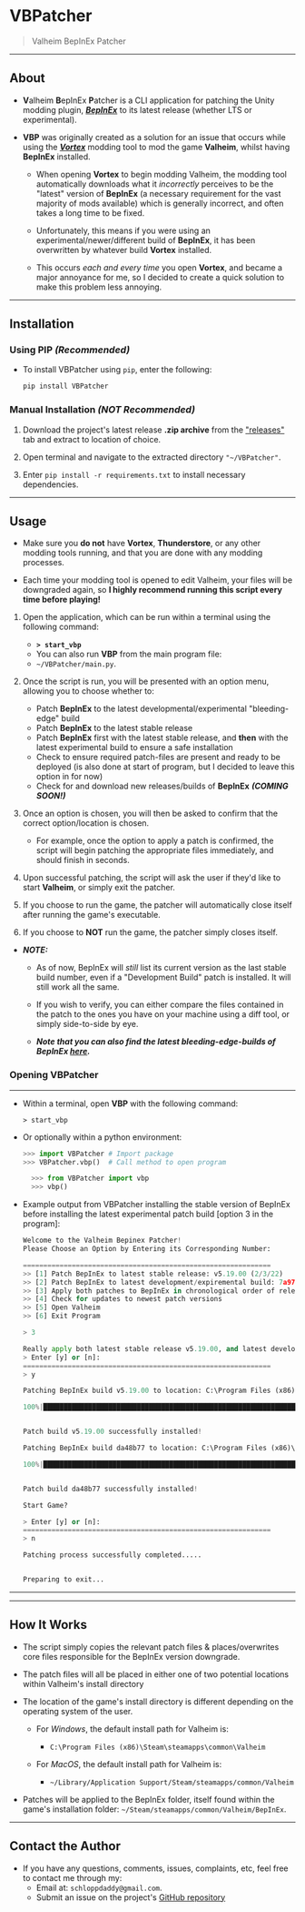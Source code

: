 # VBPatcher

> Valheim BepInEx Patcher

---

## About

- **V**alheim **B**epInEx **P**atcher is a CLI application for patching the Unity modding plugin, [_**BepInEx**_](https://github.com/BepInEx/BepInEx) to its latest release (whether LTS or experimental).

- **VBP** was originally created as a solution for an issue that occurs while using the [**_Vortex_**](https://) modding tool to mod the game **Valheim**, whilst having **BepInEx** installed.

  - When opening **Vortex** to begin modding Valheim, the modding tool automatically downloads what it _incorrectly_ perceives to be the "latest" version of **BepInEx** (a necessary requirement for the vast majority of mods available) which is generally incorrect, and often takes a long time to be fixed.

  - Unfortunately, this means if you were using an experimental/newer/different build of **BepInEx**, it has been overwritten by whatever build **Vortex** installed.

  - This occurs _each and every time_ you open **Vortex**, and became a major annoyance for me, so I decided to create a quick solution to make this problem less annoying.

---

## Installation

### Using PIP _(Recommended)_

- To install VBPatcher using `pip`, enter the following:

  ```python
  pip install VBPatcher
  ```

### Manual Installation _(**NOT** Recommended)_

1. Download the project's latest release **.zip archive** from the ["releases"](https://github.com/schlopp96/VBPatcher/releases) tab and extract to location of choice.

2. Open terminal and navigate to the extracted directory `"~/VBPatcher"`.

3. Enter `pip install -r requirements.txt` to install necessary dependencies.

---

## Usage

- Make sure you **do not** have **Vortex**, **Thunderstore**, or any other modding tools running, and that you are done with any modding processes.

- Each time your modding tool is opened to edit Valheim, your files will be downgraded again, so **I highly recommend running this script every time before playing!**

1. Open the application, which can be run within a terminal using the following command:

   - **`> start_vbp`**
   - You can also run **VBP** from the main program file:
   - `~/VBPatcher/main.py`.

2. Once the script is run, you will be presented with an option menu, allowing you to choose whether to:

   - Patch **BepInEx** to the latest developmental/experimental "bleeding-edge" build
   - Patch **BepInEx** to the latest stable release
   - Patch **BepInEx** first with the latest stable release, and **then** with the latest experimental build to ensure a safe installation
   - Check to ensure required patch-files are present and ready to be deployed (is also done at start of program, but I decided to leave this option in for now)
   - Check for and download new releases/builds of **BepInEx** _**(COMING SOON!)**_

3. Once an option is chosen, you will then be asked to confirm that the correct option/location is chosen.

   - For example, once the option to apply a patch is confirmed, the script will begin patching the appropriate files immediately, and should finish in seconds.

4. Upon successful patching, the script will ask the user if they'd like to start **Valheim**, or simply exit the patcher.

5. If you choose to run the game, the patcher will automatically close itself after running the game's executable.

6. If you choose to **NOT** run the game, the patcher simply closes itself.

- **_NOTE:_**

  - As of now, BepInEx will _still_ list its current version as the last stable build number, even if a "Development Build" patch is installed. It will still work all the same.

  - If you wish to verify, you can either compare the files contained in the patch to the ones you have on your machine using a diff tool, or simply side-to-side by eye.

  - **_Note that you can also find the latest bleeding-edge-builds of BepInEx [here](https://builds.bepis.io/projects/bepinex_be)._**

### Opening VBPatcher

---

- Within a terminal, open **VBP** with the following command:

  ```text
  > start_vbp
  ```

- Or optionally within a python environment:

  ```python
  >>> import VBPatcher # Import package
  >>> VBPatcher.vbp()  # Call method to open program

  ```

  ```python
    >>> from VBPatcher import vbp
    >>> vbp()
  ```

- Example output from VBPatcher installing the stable version of BepInEx before installing the latest experimental patch build [option 3 in the program]:

  ```python
  Welcome to the Valheim Bepinex Patcher!
  Please Choose an Option by Entering its Corresponding Number:

  =============================================================
  >> [1] Patch BepInEx to latest stable release: v5.19.00 (2/3/22)
  >> [2] Patch BepInEx to latest development/expiremental build: 7a97bdd (5/7/22)
  >> [3] Apply both patches to BepInEx in chronological order of release (v5.19.00 then 7a97bdd)
  >> [4] Check for updates to newest patch versions
  >> [5] Open Valheim
  >> [6] Exit Program

  > 3

  Really apply both latest stable release v5.19.00, and latest development build da48b77?
  > Enter [y] or [n]:
  =============================================================
  > y

  Patching BepInEx build v5.19.00 to location: C:\Program Files (x86)\Steam\steamapps\common\Valheim...

  100%|███████████████████████████████████████████████████████████████████████████████████████████████████████████████████████████████████████████████████████████| 5/5 [00:00<00:00,  9.14it/s]


  Patch build v5.19.00 successfully installed!

  Patching BepInEx build da48b77 to location: C:\Program Files (x86)\Steam\steamapps\common\Valheim...

  100%|███████████████████████████████████████████████████████████████████████████████████████████████████████████████████████████████████████████████████████████| 5/5 [00:00<00:00,  9.19it/s]


  Patch build da48b77 successfully installed!

  Start Game?

  > Enter [y] or [n]:
  =============================================================
  > n

  Patching process successfully completed.....


  Preparing to exit...
  ```

---

---

## How It Works

- The script simply copies the relevant patch files & places/overwrites core files responsible for the BepInEx version downgrade.

- The patch files will all be placed in either one of two potential locations within Valheim's install directory

- The location of the game's install directory is different depending on the operating system of the user.

  - For _Windows_, the default install path for Valheim is:

    - `C:\Program Files (x86)\Steam\steamapps\common\Valheim`

  - For _MacOS_, the default install path for Valheim is:
    - `~/Library/Application Support/Steam/steamapps/common/Valheim`

- Patches will be applied to the BepInEx folder, itself found within the game's installation folder: `~/Steam/steamapps/common/Valheim/BepInEx`.

---

## Contact the Author

- If you have any questions, comments, issues, complaints, etc, feel free to contact me through my:
  - Email at: `schloppdaddy@gmail.com`.
  - Submit an issue on the project's [GitHub repository](https://github.com/schlopp96/VBPatcher)
